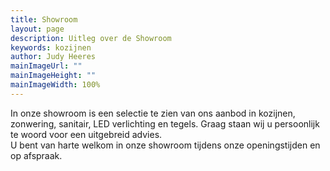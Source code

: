 ```yaml
---
title: Showroom
layout: page
description: Uitleg over de Showroom
keywords: kozijnen
author: Judy Heeres
mainImageUrl: ""
mainImageHeight: ""
mainImageWidth: 100%
---
```


In onze showroom is een selectie te zien van ons aanbod in kozijnen, zonwering, sanitair, LED verlichting en tegels. Graag staan wij u persoonlijk te woord voor een uitgebreid advies.  
U bent van harte welkom in onze showroom tijdens onze openingstijden en op afspraak.
